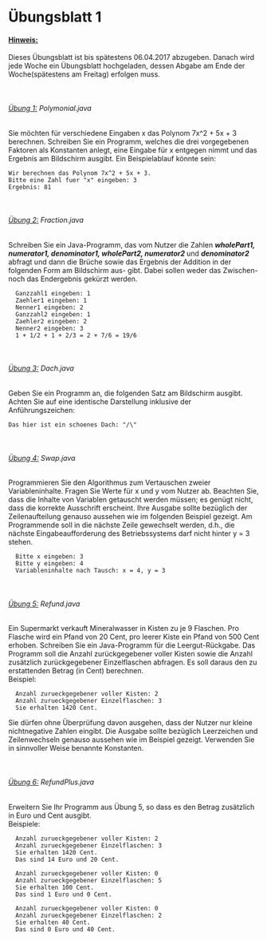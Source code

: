 # Übungsblatt 1

#### <u>Hinweis:</u>
Dieses Übungsblatt ist bis spätestens 06.04.2017 abzugeben. Danach wird jede Woche ein Übungsblatt hochgeladen, dessen Abgabe am Ende der Woche(spätestens am Freitag) erfolgen muss.

<br/>

###### <u>Übung 1:</u> Polymonial.java

Sie möchten für verschiedene Eingaben x das Polynom 7x^2 + 5x + 3 berechnen. Schreiben Sie ein Programm, welches die drei vorgegebenen Faktoren als Konstanten anlegt, eine Eingabe für x entgegen nimmt und das Ergebnis am Bildschirm ausgibt.
Ein Beispielablauf könnte sein:

  ```
  Wir berechnen das Polynom 7x^2 + 5x + 3.
  Bitte eine Zahl fuer "x" eingeben: 3
  Ergebnis: 81
  ```

<br/>

###### <u>Übung 2:</u> Fraction.java

Schreiben Sie ein Java-Programm, das vom Nutzer die Zahlen <i><b>wholePart1,
numerator1, denominator1, wholePart2, numerator2 </b></i>und <i><b>denominator2</b></i> abfragt und
dann die Brüche sowie das Ergebnis der Addition in der folgenden Form am Bildschirm aus-
gibt.
Dabei sollen weder das Zwischen- noch das Endergebnis gekürzt werden.

```
  Ganzzahl1 eingeben: 1
  Zaehler1 eingeben: 1
  Nenner1 eingeben: 2
  Ganzzahl2 eingeben: 1
  Zaehler2 eingeben: 2
  Nenner2 eingeben: 3
  1 + 1/2 + 1 + 2/3 = 2 + 7/6 = 19/6
```

<br/>

###### <u>Übung 3:</u> Dach.java

Geben Sie ein Programm an, die folgenden Satz am Bildschirm ausgibt. Achten Sie auf eine identische Darstellung inklusive der Anführungszeichen:
```
Das hier ist ein schoenes Dach: "/\"
```

<br/>

###### <u>Übung 4:</u> Swap.java

Programmieren Sie den Algorithmus zum Vertauschen zweier Variableninhalte. Fragen Sie Werte für x und y vom Nutzer ab. Beachten Sie, dass die Inhalte von Variablen getauscht werden müssen; es genügt nicht, dass die korrekte Ausschrift erscheint. Ihre Ausgabe sollte bezüglich der Zeilenaufteilung genauso aussehen wie im folgenden Beispiel gezeigt. Am Programmende soll in die nächste Zeile gewechselt werden, d.h., die nächste Eingabeaufforderung des Betriebssystems darf nicht hinter y = 3 stehen.

```
  Bitte x eingeben: 3
  Bitte y eingeben: 4
  Variableninhalte nach Tausch: x = 4, y = 3
```

<br/>

###### <u>Übung 5:</u> Refund.java

Ein Supermarkt verkauft Mineralwasser in Kisten zu je 9 Flaschen. Pro Flasche wird ein Pfand von 20 Cent, pro leerer Kiste ein Pfand von 500 Cent erhoben. Schreiben Sie ein Java-Programm für die Leergut-Rückgabe. Das Programm soll die Anzahl zurückgegebener voller Kisten sowie die Anzahl zusätzlich zurückgegebener Einzelflaschen abfragen. Es soll daraus den zu erstattenden Betrag (in Cent) berechnen.<br/>
Beispiel:
```
  Anzahl zurueckgegebener voller Kisten: 2
  Anzahl zurueckgegebener Einzelflaschen: 3
  Sie erhalten 1420 Cent.
```
Sie dürfen ohne Überprüfung davon ausgehen, dass der Nutzer nur kleine nichtnegative Zahlen
eingibt. Die Ausgabe sollte bezüglich Leerzeichen und Zeilenwechseln genauso aussehen wie im Beispiel gezeigt. Verwenden Sie in sinnvoller Weise benannte Konstanten.

<br/>

###### <u>Übung 6:</u> RefundPlus.java

Erweitern Sie Ihr Programm aus Übung 5, so dass es den Betrag zusätzlich in Euro und Cent ausgibt. <br/>
Beispiele:
```
  Anzahl zurueckgegebener voller Kisten: 2
  Anzahl zurueckgegebener Einzelflaschen: 3
  Sie erhalten 1420 Cent.
  Das sind 14 Euro und 20 Cent.

  Anzahl zurueckgegebener voller Kisten: 0
  Anzahl zurueckgegebener Einzelflaschen: 5
  Sie erhalten 100 Cent.
  Das sind 1 Euro und 0 Cent.

  Anzahl zurueckgegebener voller Kisten: 0
  Anzahl zurueckgegebener Einzelflaschen: 2
  Sie erhalten 40 Cent.  
  Das sind 0 Euro und 40 Cent.
```
